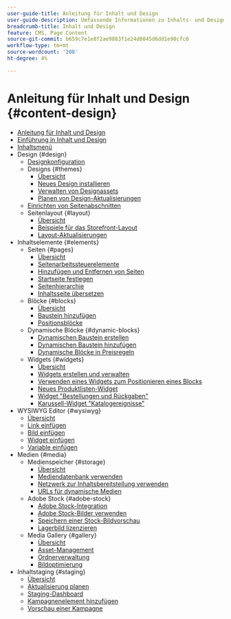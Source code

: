 ```yaml
---
user-guide-title: Anleitung für Inhalt und Design
user-guide-description: Umfassende Informationen zu Inhalts- und Designfunktionen für Adobe Commerce- und Magento Open Source-Administratoren sowie E-Commerce-Marketer.
breadcrumb-title: Inhalt und Design
feature: CMS, Page Content
source-git-commit: b659c7e1e8f2ae9883f1e24d8045d6dd1e90cfc0
workflow-type: tm+mt
source-wordcount: '208'
ht-degree: 4%

---
```



# Anleitung für Inhalt und Design {#content-design}

- [Anleitung für Inhalt und Design](guide-overview.md)
- [Einführung in Inhalt und Design](introduction.md)
- [Inhaltsmenü](content-menu.md)
- Design {#design}
   - [Designkonfiguration](configuration.md)
   - Designs {#themes}
      - [Übersicht](themes.md)
      - [Neues Design installieren](theme-install.md)
      - [Verwalten von Designassets](theme-assets.md)
      - [Planen von Design-Aktualisierungen](schedule.md)
   - [Einrichten von Seitenabschnitten](page-setup.md)
   - Seitenlayout {#layout}
      - [Übersicht](page-layout.md)
      - [Beispiele für das Storefront-Layout](page-layout-examples.md)
      - [Layout-Aktualisierungen](layout-updates.md)
- Inhaltselemente {#elements}
   - Seiten {#pages}
      - [Übersicht](pages.md)
      - [Seitenarbeitssteuerelemente](pages-workspace.md)
      - [Hinzufügen und Entfernen von Seiten](page-add.md)
      - [Startseite festlegen](page-home-new.md)
      - [Seitenhierarchie](page-hierarchy.md)
      - [Inhaltsseite übersetzen](page-translate.md)
   - Blöcke {#blocks}
      - [Übersicht](blocks.md)
      - [Baustein hinzufügen](block-add.md)
      - [Positionsblöcke](block-position.md)
   - Dynamische Blöcke {#dynamic-blocks}
      - [Dynamischen Baustein erstellen](dynamic-blocks.md)
      - [Dynamischen Baustein hinzufügen](dynamic-blocks-rotate.md)
      - [Dynamische Blöcke in Preisregeln](dynamic-blocks-price-rules.md)
   - Widgets {#widgets}
      - [Übersicht](widgets.md)
      - [Widgets erstellen und verwalten](widget-create.md)
      - [Verwenden eines Widgets zum Positionieren eines Blocks](widget-static-block.md)
      - [Neues Produktlisten-Widget](widget-new-products-list.md)
      - [Widget &quot;Bestellungen und Rückgaben&quot;](widget-orders-returns.md)
      - [Karussell-Widget &quot;Katalogereignisse&quot;](widget-event-carousel.md)
- WYSIWYG Editor {#wysiwyg}
   - [Übersicht](editor.md)
   - [Link einfügen](editor-insert-link.md)
   - [Bild einfügen](editor-insert-image.md)
   - [Widget einfügen](editor-widget.md)
   - [Variable einfügen](editor-insert-variable.md)
- Medien {#media}
   - Medienspeicher {#storage}
      - [Übersicht](media-storage.md)
      - [Mediendatenbank verwenden](media-storage-database.md)
      - [Netzwerk zur Inhaltsbereitstellung verwenden](media-storage-content-delivery-network.md)
      - [URLs für dynamische Medien](catalog-urls-dynamic-media.md)
   - Adobe Stock {#adobe-stock}
      - [Adobe Stock-Integration](adobe-stock.md)
      - [Adobe Stock-Bilder verwenden](adobe-stock-manage.md)
      - [Speichern einer Stock-Bildvorschau](adobe-stock-save-preview.md)
      - [Lagerbild lizenzieren](adobe-stock-license-image.md)
   - Media Gallery {#gallery}
      - [Übersicht](media-gallery.md)
      - [Asset-Management](media-gallery-asset-management.md)
      - [Ordnerverwaltung](media-gallery-folder-management.md)
      - [Bildoptimierung](media-gallery-image-optimization.md)
- Inhaltstaging {#staging}
   - [Übersicht](content-staging.md)
   - [Aktualisierung planen](content-staging-scheduled-update.md)
   - [Staging-Dashboard](content-staging-dashboard.md)
   - [Kampagnenelement hinzufügen](content-staging-add-item.md)
   - [Vorschau einer Kampagne](content-staging-preview.md)
